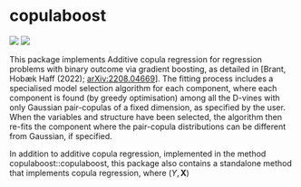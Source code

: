 # copulaboost

[![](https://cranlogs.r-pkg.org/badges/grand-total/copulaboost)](https://cran.r-project.org/web/packages/copulaboost/index.html)
[![](https://cranlogs.r-pkg.org/badges/last-month/copulaboost)](https://cran.r-project.org/web/packages/copulaboost/index.html)

This package implements Additive copula regression for regression
    problems with binary outcome via gradient boosting, as detailed in
    [Brant, Hobæk Haff (2022); <arXiv:2208.04669>]. The fitting process
    includes a specialised model selection algorithm for each component, where
    each component is found (by greedy optimisation) among all the D-vines with
    only Gaussian pair-copulas of a fixed dimension, as specified by the user.
    When the variables and structure have been selected, the algorithm then
    re-fits the component where the pair-copula distributions can be different
    from Gaussian, if specified.

In addition to additive copula regression, implemented in the method copulaboost::copulaboost, this package also contains a standalone method that implements copula regression, where $(Y, \mathbf{X})$
